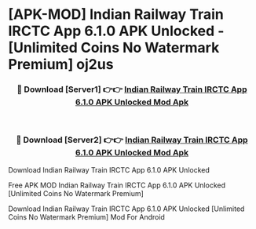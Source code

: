 # [APK-MOD] Indian Railway Train IRCTC App 6.1.0 APK Unlocked - [Unlimited Coins No Watermark Premium] oj2us



<div align="center">
<h3>🔴 Download [Server1] 👉👉 <a href="https://momento.my/?title=Indian_Railway_Train_IRCTC_App_6.1.0_APK_Unlocked">Indian Railway Train IRCTC App 6.1.0 APK Unlocked Mod Apk</a></h3><br>

<h3>🔴 Download [Server2] 👉👉 <a href="https://momento.my/?title=Indian_Railway_Train_IRCTC_App_6.1.0_APK_Unlocked">Indian Railway Train IRCTC App 6.1.0 APK Unlocked Mod Apk</a></h3>
</div>



Download Indian Railway Train IRCTC App 6.1.0 APK Unlocked 

Free APK MOD Indian Railway Train IRCTC App 6.1.0 APK Unlocked [Unlimited Coins No Watermark Premium]

Download Indian Railway Train IRCTC App 6.1.0 APK Unlocked [Unlimited Coins No Watermark Premium] Mod For Android
